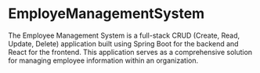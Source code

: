 # EmployeManagementSystem
The Employee Management System is a full-stack CRUD (Create, Read, Update, Delete) application built using Spring Boot for the backend and React for the frontend. This application serves as a comprehensive solution for managing employee information within an organization.
